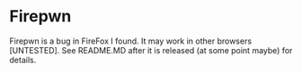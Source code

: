 # Firepwn
Firepwn is a bug in FireFox I found. It may work in other browsers [UNTESTED]. See README.MD after it is released (at some point maybe) for details. 
